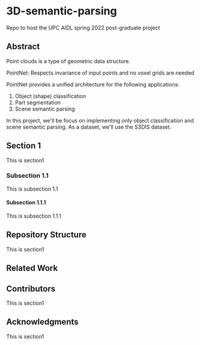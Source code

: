 # 3D-semantic-parsing
Repo to host the UPC AIDL spring 2022 post-graduate project

## Abstract
Point clouds is a type of geometric data structure.

PointNet: Respects invariance of input points and no voxel grids are needed

PointNet provides a unified architecture for the following applications:
1) Object (shape) classification
2) Part segmentation
3) Scene semantic parsing

In this project, we'll be focus on implementing only object classification and scene semantic parsing. As a dataset, we'll use the S3DIS dataset.

## Section 1
This is section1 

### Subsection 1.1
This is subsection 1.1 

#### Subsection 1.1.1
This is subsection 1.1.1 

## Repository Structure
This is section1 


## Related Work

## Contributors
This is section1 

## Acknowledgments
This is section1 


